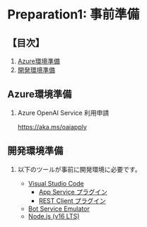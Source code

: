 # Preparation1: 事前準備

## 【目次】

1. [Azure環境準備](#azure環境準備)
1. [開発環境準備](#開発環境準備)

## Azure環境準備

1. Azure OpenAI Service 利用申請

    https://aka.ms/oaiapply


## 開発環境準備

1. 以下のツールが事前に開発環境に必要です。

    * [Visual Studio Code](https://code.visualstudio.com/download)
        * [App Service プラグイン](https://marketplace.visualstudio.com/items?itemName=ms-azuretools.vscode-azureappservice)
        * [REST Client プラグイン](https://marketplace.visualstudio.com/items?itemName=humao.rest-client)
    * [Bot Service Emulator](https://github.com/Microsoft/BotFramework-Emulator/releases/)
    * [Node.js (v16 LTS)](https://nodejs.org/ja/download)

